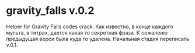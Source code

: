 # gravity_falls v.0.2

Helper for Gravity Falls codes crack. Как известно, в конце каждого мульта, в титрах, дается какая то секретная фраза.
К сожалеию предыдущая верси была куда то удалена. 
Начальная стадия переписать v.0.1. 
